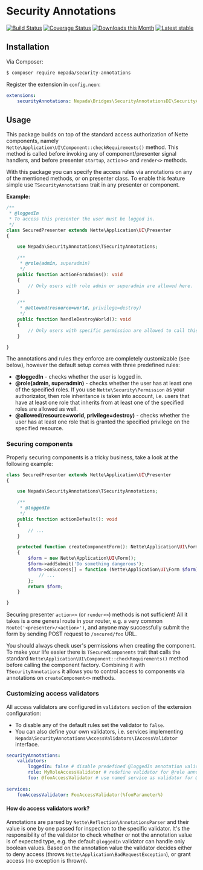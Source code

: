 Security Annotations
====================

[![Build Status](https://travis-ci.org/nepada/security-annotations.svg?branch=master)](https://travis-ci.org/nepada/security-annotations)
[![Coverage Status](https://coveralls.io/repos/github/nepada/security-annotations/badge.svg?branch=master)](https://coveralls.io/github/nepada/security-annotations?branch=master)
[![Downloads this Month](https://img.shields.io/packagist/dm/nepada/security-annotations.svg)](https://packagist.org/packages/nepada/security-annotations)
[![Latest stable](https://img.shields.io/packagist/v/nepada/security-annotations.svg)](https://packagist.org/packages/nepada/security-annotations)


Installation
------------

Via Composer:

```sh
$ composer require nepada/security-annotations
```

Register the extension in `config.neon`:

```yaml
extensions:
    securityAnnotations: Nepada\Bridges\SecurityAnnotationsDI\SecurityAnnotationsExtension
```


Usage
-----

This package builds on top of the standard access authorization of Nette components, namely `Nette\Application\UI\Component::checkRequirements()` method.
This method is called before invoking any of component/presenter signal handlers, and before presenter `startup`, `action<>` and `render<>` methods.

With this package you can specify the access rules via annotations on any of the mentioned methods, or on presenter class.
To enable this feature simple use `TSecurityAnnotations` trait in any presenter or component.

**Example:**
```php
/**
 * @loggedIn
 * To access this presenter the user must be logged in.
 */
class SecuredPresenter extends Nette\Application\UI\Presenter
{

    use Nepada\SecurityAnnotations\TSecurityAnnotations;

    /**
     * @role(admin, superadmin)
     */
    public function actionForAdmins(): void
    {
        // Only users with role admin or superadmin are allowed here.
    }

    /**
     * @allowed(resource=world, privilege=destroy)
     */
    public function handleDestroyWorld(): void
    {
        // Only users with specific permission are allowed to call this signal.
    }

}
```

The annotations and rules they enforce are completely customizable (see below), however the default setup comes with three predefined rules:

- **@loggedIn** - checks whether the user is logged in.
- **@role(admin, superadmin)** - checks whether the user has at least one of the specified roles.
  If you use `Nette\Security\Permission` as your authorizator, then role inheritance is taken into account, i.e. users that have at least one role that inherits from at least one of the specified roles are allowed as well.
- **@allowed(resource=world, privilege=destroy)** - checks whether the user has at least one role that is granted the specified privilege on the specified resource.


### Securing components

Properly securing components is a tricky business, take a look at the following example:

```php
class SecuredPresenter extends Nette\Application\UI\Presenter
{

    use Nepada\SecurityAnnotations\TSecurityAnnotations;

    /**
     * @loggedIn
     */
    public function actionDefault(): void
    {
        // ...
    }

    protected function createComponentForm(): Nette\Application\UI\Form
    {
        $form = new Nette\Application\UI\Form();
        $form->addSubmit('Do something dangerous');
        $form->onSuccess[] = function (Nette\Application\UI\Form $form): void {
            // ...
        };
        return $form;
    }

}
```

Securing presenter `action<>` (or `render<>`) methods is not sufficient! All it takes is a one general route in your router, e.g. a very common `Route('<presenter>/<action>')`, and anyone may successfully submit the form by sending POST request to `/secured/foo` URL.

You should always check user's permissions when creating the component. To make your life easier there is `TSecuredComponents` trait that calls the standard `Nette\Application\UI\Component::checkRequirements()` method before calling the component factory. Combining it with `TSecurityAnnotations` it allows you to control access to components via annotations on `createComponent<>` methods.


### Customizing access validators

All access validators are configured in `validators` section of the extension configuration:
- To disable any of the default rules set the validator to `false`.
- You can also define your own validators, i.e. services implementing `Nepada\SecurityAnnotations\AccessValidators\IAccessValidator` interface.

```yaml
securityAnnotations:
    validators:
        loggedIn: false # disable predefined @loggedIn annotation validator
        role: MyRoleAccessValidator # redefine validator for @role annotation
        foo: @fooAccessValidator # use named service as validator for @foo annotation
        
services:
    fooAccessValidator: FooAccessValidator(%fooParameter%)
```

#### How do access validators work?

Annotations are parsed by `Nette\Reflection\AnnotationsParser` and their value is one by one passed for inspection to the specific validator.
It's the responsibility of the validator to check whether or not the annotation value is of expected type, e.g. the default `@loggedIn` validator can handle only boolean values.
Based on the annotation value the validator decides either to deny access (throws `Nette\Application\BadRequestException`), or grant access (no exception is thrown).
